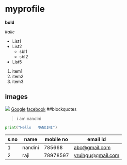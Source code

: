 # myprofile


**bold**

*italic*
* List1
* List2
  * sbl1
  * sbl2
* List5
1. item1
1. item2
1. item3
## images

![](https://upload.wikimedia.org/wikipedia/commons/d/da/Taj-Mahal.jpg)
[Google](https://www.google.com)
[facebook](http://www.facebook.com)
##blockquotes
>i am
>nandini

```python
print("Hello   NANDINI")

```
s.no|name|mobile no|email id
----|----|---------|--------
1|nandini|785668|abc@gmail.com
2|raji|78978597|yruihgu@gmail.com
